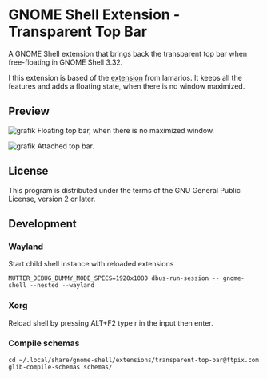 # GNOME Shell Extension - Transparent Top Bar

A GNOME Shell extension that brings back the transparent top bar when free-floating in GNOME Shell 3.32.

I this extension is based of the [extension](https://github.com/lamarios/gnome-shell-extension-transparent-top-bar) from lamarios. It keeps all the features and adds a floating state, when there is no window maximized.

## Preview

![grafik](https://github.com/1MisterT/floating_transparent_bar/assets/64922722/b270c52c-d522-4175-b2a2-0dffc42b63d8)
Floating top bar, when there is no maximized window.

![grafik](https://github.com/1MisterT/floating_transparent_bar/assets/64922722/485d3148-ce12-4324-9df0-7de70a6c5416)
Attached top bar.



## License

This program is distributed under the terms of the GNU General Public License, version 2 or later.

## Development

### Wayland

Start child shell instance with reloaded extensions
```
MUTTER_DEBUG_DUMMY_MODE_SPECS=1920x1080 dbus-run-session -- gnome-shell --nested --wayland
```

### Xorg

Reload shell by pressing ALT+F2 type r in the input then enter.

### Compile schemas
```
cd ~/.local/share/gnome-shell/extensions/transparent-top-bar@ftpix.com
glib-compile-schemas schemas/
```

